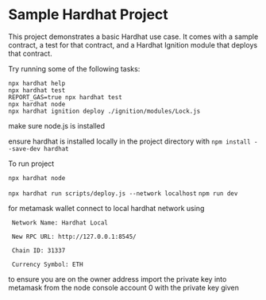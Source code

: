 # Sample Hardhat Project

This project demonstrates a basic Hardhat use case. It comes with a sample contract, a test for that contract, and a Hardhat Ignition module that deploys that contract.

Try running some of the following tasks:

```shell
npx hardhat help
npx hardhat test
REPORT_GAS=true npx hardhat test
npx hardhat node
npx hardhat ignition deploy ./ignition/modules/Lock.js
```

make sure node.js is installed

ensure hardhat is installed locally in the project directory with `npm install --save-dev hardhat`

To run project

`npx hardhat node`

`npx hardhat run scripts/deploy.js --network localhost`
`npm run dev`


for metamask wallet connect to local hardhat network using

     Network Name: Hardhat Local
     
     New RPC URL: http://127.0.0.1:8545/
     
     Chain ID: 31337
     
     Currency Symbol: ETH

to ensure you are on the owner address import the private key into metamask from the node console account 0 with the private key given

